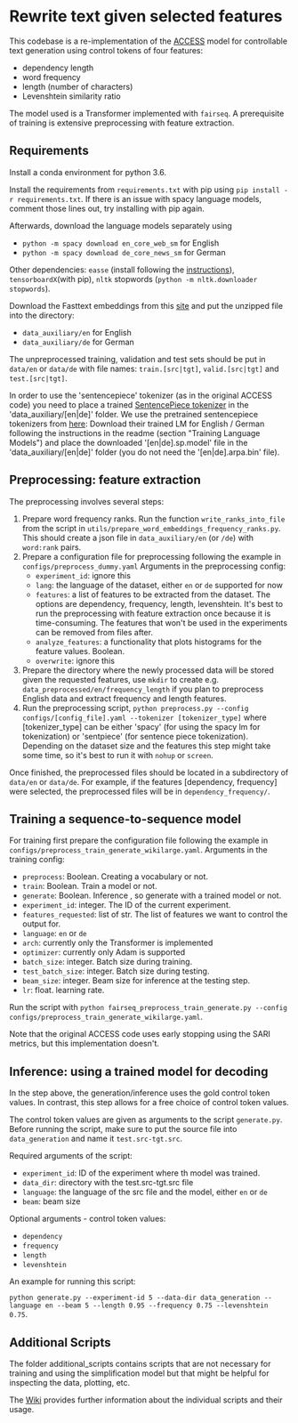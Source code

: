 # Rewrite text given selected features

This codebase is a re-implementation of the [ACCESS](https://arxiv.org/abs/1910.02677) model for controllable text generation using control tokens of four features:
- dependency length
- word frequency
- length (number of characters)
- Levenshtein similarity ratio

The model used is a Transformer implemented with `fairseq`. 
A prerequisite of training is extensive preprocessing with feature extraction.

## Requirements
Install a conda environment for python 3.6.

Install the requirements from `requirements.txt` with pip using `pip install -r requirements.txt`.
If there is an issue with spacy language models, comment those lines out, try installing with pip again.

Afterwards, download the language models separately using
- `python -m spacy download en_core_web_sm` for English
- `python -m spacy download de_core_news_sm` for German

Other dependencies: `easse` (install following the [instructions](https://github.com/feralvam/easse)), `tensorboardX`(with pip), `nltk` stopwords (`python -m nltk.downloader stopwords`).


Download the Fasttext embeddings from this [site](https://fasttext.cc/docs/en/crawl-vectors.html) and put the unzipped file into the directory:
- `data_auxiliary/en` for English
- `data_auxiliary/de` for German

The unpreprocessed training, validation and test sets should be put in `data/en` or `data/de` with file names: `train.[src|tgt]`, `valid.[src|tgt]` and `test.[src|tgt]`.

In order to use the 'sentencepiece' tokenizer (as in the original ACCESS code) you need to place a trained [SentencePiece tokenizer](https://github.com/google/sentencepiece) in the 'data_auxiliary/[en|de]' folder. We use the pretrained sentencepiece tokenizers from [here](https://github.com/facebookresearch/cc_net): Download their trained LM for English / German following the instructions in the readme (section "Training Language Models") and place the downloaded '[en|de].sp.model' file in the 'data_auxiliary/[en|de]' folder (you do not need the '[en|de].arpa.bin' file).

## Preprocessing: feature extraction
The preprocessing involves several steps:
1) Prepare word frequency ranks. Run the function `write_ranks_into_file` from the script in `utils/prepare_word_embeddings_frequency_ranks.py`. This should create a json file in `data_auxiliary/en` (or `/de`) with `word:rank` pairs.
2) Prepare a configuration file for preprocessing following the example in `configs/preprocess_dummy.yaml`
Arguments in the preprocessing config:
   - `experiment_id`: ignore this
   - `lang`: the language of the dataset, either `en` or `de` supported for now
   - `features`: a list of features to be extracted from the dataset. The options are dependency, frequency, length, levenshtein. It's best to run the preprocessing with feature extraction once because it is time-consuming. The features that won't be used in the experiments can be removed from files after.
   - `analyze_features`: a functionality that plots histograms for the feature values. Boolean.
   - `overwrite`: ignore this
3) Prepare the directory where the newly processed data will be stored given the requested features, use `mkdir` to create e.g. `data_preprocessed/en/frequency_length` if you plan to preprocess English data and extract frequency and length features.
4) Run the preprocessing script, `python preprocess.py --config configs/[config_file].yaml --tokenizer [tokenizer_type]` where [tokenizer_type] can be either 'spacy' (for using the spacy lm for tokenization) or 'sentpiece' (for sentence piece tokenization). Depending on the dataset size and the features this step might take some time, so it's best to run it with `nohup` or `screen`.


Once finished, the preprocessed files should be located in a subdirectory of `data/en` or `data/de`. For example, if the features [dependency, frequency] were selected, the preprocessed files will be in `dependency_frequency/`.

## Training a sequence-to-sequence model
For training first prepare the configuration file following the example in `configs/preprocess_train_generate_wikilarge.yaml`.
Arguments in the training config:
- `preprocess`: Boolean. Creating a vocabulary or not.
- `train`: Boolean. Train a model or not.
- `generate`: Boolean. Inference , so generate with a trained model or not.
- `experiment_id`: integer. The ID of the current experiment.
- `features_requested`: list of str. The list of features we want to control the output for.
- `language`: `en` or `de`
- `arch`: currently only the Transformer is implemented
- `optimizer`: currently only Adam is supported
- `batch_size`: integer. Batch size during training.
- `test_batch_size`: integer. Batch size during testing.
- `beam_size`: integer. Beam size for inference at the testing step.
- `lr`: float. learning rate.


Run the script with `python fairseq_preprocess_train_generate.py --config configs/preprocess_train_generate_wikilarge.yaml`.

Note that the original ACCESS code uses early stopping using the SARI metrics, but this implementation doesn't.

## Inference: using a trained model for decoding
In the step above, the generation/inference uses the gold control token values. In contrast, this step allows for a free choice of control token values.

The control token values are given as arguments to the script `generate.py`.
Before running the script, make sure to put the source file into `data_generation` and name it `test.src-tgt.src`.

Required arguments of the script:
- `experiment_id`: ID of the experiment where th model was trained.
- `data_dir`: directory with the test.src-tgt.src file
- `language`: the language of the src file and the model, either `en` or `de`
- `beam`: beam size

Optional arguments - control token values:
- `dependency`
- `frequency`
- `length`
- `levenshtein`

An example for running this script: 

`python generate.py --experiment-id 5 --data-dir data_generation --language en --beam 5 --length 0.95 --frequency 0.75 --levenshtein 0.75`.


## Additional Scripts
The folder additional_scripts contains scripts that are not necessary for training and using the simplification model but that might be helpful for inspecting the data, plotting, etc. 

The [Wiki](https://github.com/coli-saar/rewrite_text/wiki#preprocessing) provides further information about the individual scripts and their usage. 
